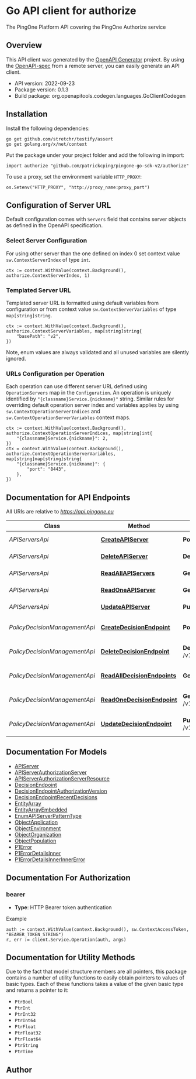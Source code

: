 # Go API client for authorize

The PingOne Platform API covering the PingOne Authorize service

## Overview
This API client was generated by the [OpenAPI Generator](https://openapi-generator.tech) project.  By using the [OpenAPI-spec](https://www.openapis.org/) from a remote server, you can easily generate an API client.

- API version: 2022-09-23
- Package version: 0.1.3
- Build package: org.openapitools.codegen.languages.GoClientCodegen

## Installation

Install the following dependencies:

```shell
go get github.com/stretchr/testify/assert
go get golang.org/x/net/context
```

Put the package under your project folder and add the following in import:

```golang
import authorize "github.com/patrickcping/pingone-go-sdk-v2/authorize"
```

To use a proxy, set the environment variable `HTTP_PROXY`:

```golang
os.Setenv("HTTP_PROXY", "http://proxy_name:proxy_port")
```

## Configuration of Server URL

Default configuration comes with `Servers` field that contains server objects as defined in the OpenAPI specification.

### Select Server Configuration

For using other server than the one defined on index 0 set context value `sw.ContextServerIndex` of type `int`.

```golang
ctx := context.WithValue(context.Background(), authorize.ContextServerIndex, 1)
```

### Templated Server URL

Templated server URL is formatted using default variables from configuration or from context value `sw.ContextServerVariables` of type `map[string]string`.

```golang
ctx := context.WithValue(context.Background(), authorize.ContextServerVariables, map[string]string{
	"basePath": "v2",
})
```

Note, enum values are always validated and all unused variables are silently ignored.

### URLs Configuration per Operation

Each operation can use different server URL defined using `OperationServers` map in the `Configuration`.
An operation is uniquely identified by `"{classname}Service.{nickname}"` string.
Similar rules for overriding default operation server index and variables applies by using `sw.ContextOperationServerIndices` and `sw.ContextOperationServerVariables` context maps.

```golang
ctx := context.WithValue(context.Background(), authorize.ContextOperationServerIndices, map[string]int{
	"{classname}Service.{nickname}": 2,
})
ctx = context.WithValue(context.Background(), authorize.ContextOperationServerVariables, map[string]map[string]string{
	"{classname}Service.{nickname}": {
		"port": "8443",
	},
})
```

## Documentation for API Endpoints

All URIs are relative to *https://api.pingone.eu*

Class | Method | HTTP request | Description
------------ | ------------- | ------------- | -------------
*APIServersApi* | [**CreateAPIServer**](docs/APIServersApi.md#createapiserver) | **Post** /v1/environments/{environmentID}/apiServers | CREATE API Server
*APIServersApi* | [**DeleteAPIServer**](docs/APIServersApi.md#deleteapiserver) | **Delete** /v1/environments/{environmentID}/apiServers/{apiServerID} | DELETE API Server
*APIServersApi* | [**ReadAllAPIServers**](docs/APIServersApi.md#readallapiservers) | **Get** /v1/environments/{environmentID}/apiServers | READ All API Servers
*APIServersApi* | [**ReadOneAPIServer**](docs/APIServersApi.md#readoneapiserver) | **Get** /v1/environments/{environmentID}/apiServers/{apiServerID} | READ One API Server
*APIServersApi* | [**UpdateAPIServer**](docs/APIServersApi.md#updateapiserver) | **Put** /v1/environments/{environmentID}/apiServers/{apiServerID} | UPDATE API Server
*PolicyDecisionManagementApi* | [**CreateDecisionEndpoint**](docs/PolicyDecisionManagementApi.md#createdecisionendpoint) | **Post** /v1/environments/{environmentID}/decisionEndpoints | CREATE Decision Endpoint
*PolicyDecisionManagementApi* | [**DeleteDecisionEndpoint**](docs/PolicyDecisionManagementApi.md#deletedecisionendpoint) | **Delete** /v1/environments/{environmentID}/decisionEndpoints/{decisionEndpointID} | DELETE Decision Endpoint
*PolicyDecisionManagementApi* | [**ReadAllDecisionEndpoints**](docs/PolicyDecisionManagementApi.md#readalldecisionendpoints) | **Get** /v1/environments/{environmentID}/decisionEndpoints | READ All Decision Endpoints
*PolicyDecisionManagementApi* | [**ReadOneDecisionEndpoint**](docs/PolicyDecisionManagementApi.md#readonedecisionendpoint) | **Get** /v1/environments/{environmentID}/decisionEndpoints/{decisionEndpointID} | READ One Decision Endpoint
*PolicyDecisionManagementApi* | [**UpdateDecisionEndpoint**](docs/PolicyDecisionManagementApi.md#updatedecisionendpoint) | **Put** /v1/environments/{environmentID}/decisionEndpoints/{decisionEndpointID} | UPDATE Decision Endpoint


## Documentation For Models

 - [APIServer](docs/APIServer.md)
 - [APIServerAuthorizationServer](docs/APIServerAuthorizationServer.md)
 - [APIServerAuthorizationServerResource](docs/APIServerAuthorizationServerResource.md)
 - [DecisionEndpoint](docs/DecisionEndpoint.md)
 - [DecisionEndpointAuthorizationVersion](docs/DecisionEndpointAuthorizationVersion.md)
 - [DecisionEndpointRecentDecisions](docs/DecisionEndpointRecentDecisions.md)
 - [EntityArray](docs/EntityArray.md)
 - [EntityArrayEmbedded](docs/EntityArrayEmbedded.md)
 - [EnumAPIServerPatternType](docs/EnumAPIServerPatternType.md)
 - [ObjectApplication](docs/ObjectApplication.md)
 - [ObjectEnvironment](docs/ObjectEnvironment.md)
 - [ObjectOrganization](docs/ObjectOrganization.md)
 - [ObjectPopulation](docs/ObjectPopulation.md)
 - [P1Error](docs/P1Error.md)
 - [P1ErrorDetailsInner](docs/P1ErrorDetailsInner.md)
 - [P1ErrorDetailsInnerInnerError](docs/P1ErrorDetailsInnerInnerError.md)


## Documentation For Authorization



### bearer

- **Type**: HTTP Bearer token authentication

Example

```golang
auth := context.WithValue(context.Background(), sw.ContextAccessToken, "BEARER_TOKEN_STRING")
r, err := client.Service.Operation(auth, args)
```


## Documentation for Utility Methods

Due to the fact that model structure members are all pointers, this package contains
a number of utility functions to easily obtain pointers to values of basic types.
Each of these functions takes a value of the given basic type and returns a pointer to it:

* `PtrBool`
* `PtrInt`
* `PtrInt32`
* `PtrInt64`
* `PtrFloat`
* `PtrFloat32`
* `PtrFloat64`
* `PtrString`
* `PtrTime`

## Author



